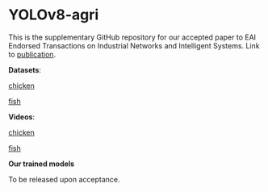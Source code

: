 # YOLOv8-agri

This is the supplementary GitHub repository for our accepted paper to EAI Endorsed Transactions on Industrial Networks and Intelligent Systems. Link to [publication](https://publications.eai.eu/index.php/inis/article/view/4618).

**Datasets**:

[chicken](https://app.roboflow.com/dfki/chicken-6h00m/overview)

[fish](https://app.roboflow.com/dfki/fish-e375s/overview)

**Videos**:

[chicken](https://www.youtube.com/watch?v=70IqKloH-mw)

[fish](https://www.youtube.com/watch?v=Wm4Js_ZKrM0&t=64s)

**Our trained models**

To be released upon acceptance.
